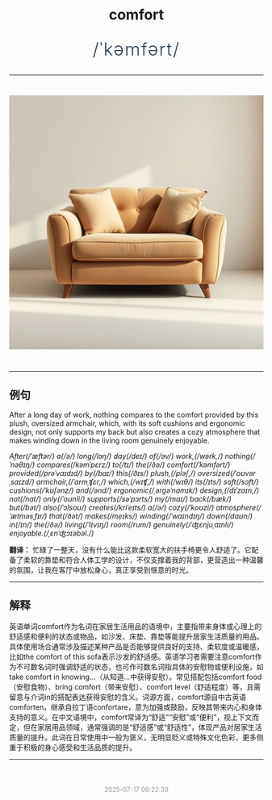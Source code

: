 <div align="center">

# comfort

<div style="margin: 30px 0;">
<h1 style="font-size: 2.5em; font-weight: 300; letter-spacing: 2px; margin: 0; color: #2c3e50;">
/ˈkəmfərt/
</h1>
</div>

</div>

---

<div align="center" style="margin: 40px 0;">

![comfort](images/comfort.png)

</div>

---

## 例句

After a long day of work, nothing compares to the comfort provided by this plush, oversized armchair, which, with its soft cushions and ergonomic design, not only supports my back but also creates a cozy atmosphere that makes winding down in the living room genuinely enjoyable.

*After(/ˈæftər/) a(/ə/) long(/lɔŋ/) day(/deɪ/) of(/əv/) work,(/wərk,/) nothing(/ˈnəθɪŋ/) compares(/kəmˈpɛrz/) to(/tɪ/) the(/ðə/) comfort(/ˈkəmfərt/) provided(/prəˈvaɪdɪd/) by(/baɪ/) this(/ðɪs/) plush,(/pləʃ,/) oversized(/ˈoʊvərˌsaɪzd/) armchair,(/ˈɑrmˌʧɛr,/) which,(/wɪʧ,/) with(/wɪθ/) its(/ɪts/) soft(/sɔft/) cushions(/ˈkʊʃənz/) and(/ənd/) ergonomic(/ˌərgəˈnɑmɪk/) design,(/dɪˈzaɪn,/) not(/nɑt/) only(/ˈoʊnli/) supports(/səˈpɔrts/) my(/maɪ/) back(/bæk/) but(/bət/) also(/ˈɔlsoʊ/) creates(/kriˈeɪts/) a(/ə/) cozy(/ˈkoʊzi/) atmosphere(/ˈætməsˌfɪr/) that(/ðət/) makes(/meɪks/) winding(/ˈwaɪndɪŋ/) down(/daʊn/) in(/ɪn/) the(/ðə/) living(/ˈlɪvɪŋ/) room(/rum/) genuinely(/ˈʤɛnjuˌaɪnli/) enjoyable.(/ˌɛnˈʤɔɪəbəl./)*

**翻译：** 忙碌了一整天，没有什么能比这款柔软宽大的扶手椅更令人舒适了。它配备了柔软的靠垫和符合人体工学的设计，不仅支撑着我的背部，更营造出一种温馨的氛围，让我在客厅中放松身心，真正享受到惬意的时光。

---

## 解释

英语单词comfort作为名词在家居生活用品的语境中，主要指带来身体或心理上的舒适感和便利的状态或物品，如沙发、床垫、靠垫等能提升居家生活质量的用品。具体使用场合通常涉及描述某种产品是否能够提供良好的支持、柔软度或温暖感，比如the comfort of this sofa表示沙发的舒适感。英语学习者需要注意comfort作为不可数名词时强调舒适的状态，也可作可数名词指具体的安慰物或便利设施，如take comfort in knowing…（从知道…中获得安慰）。常见搭配包括comfort food（安慰食物）、bring comfort（带来安慰）、comfort level（舒适程度）等，且需留意与介词in的搭配表达获得安慰的含义。词源方面，comfort源自中古英语comforten，继承自拉丁语confortare，意为加强或鼓励，反映其带来内心和身体支持的意义。在中文语境中，comfort常译为“舒适”“安慰”或“便利”，视上下文而定，但在家居用品领域，通常强调的是“舒适感”或“舒适性”，体现产品对居家生活质量的提升。此词在日常使用中一般为褒义，无明显贬义或特殊文化色彩，更多侧重于积极的身心感受和生活品质的提升。


---

<div align="center" style="margin-top: 50px;">
<small style="color: #999; font-size: 0.9em;">2025-07-17 06:22:39</small>
</div>
